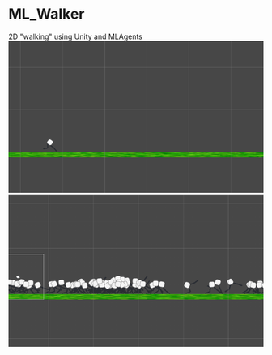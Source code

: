# ML_Walker
2D "walking" using Unity and MLAgents
![alt_text](mlw2.gif "walker")
![alt text](mlw.gif "walker")
